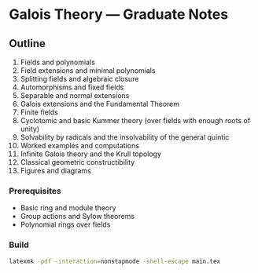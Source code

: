 # Galois Theory — Graduate Notes

## Outline
1. Fields and polynomials  
2. Field extensions and minimal polynomials  
3. Splitting fields and algebraic closure  
4. Automorphisms and fixed fields  
5. Separable and normal extensions  
6. Galois extensions and the Fundamental Theorem  
7. Finite fields  
8. Cyclotomic and basic Kummer theory (over fields with enough roots of unity)  
9. Solvability by radicals and the insolvability of the general quintic  
10. Worked examples and computations  
11. Infinite Galois theory and the Krull topology  
12. Classical geometric constructibility  
99. Figures and diagrams

### Prerequisites
- Basic ring and module theory
- Group actions and Sylow theorems
- Polynomial rings over fields

### Build
```bash
latexmk -pdf -interaction=nonstopmode -shell-escape main.tex
```
